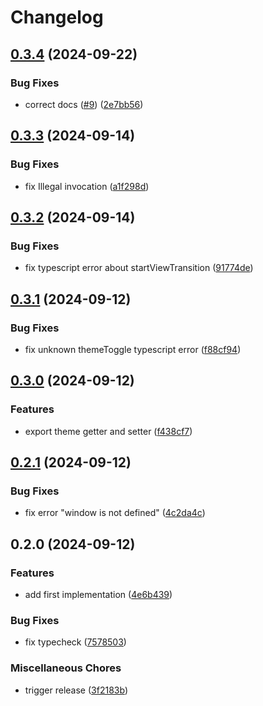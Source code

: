 # Changelog

## [0.3.4](https://github.com/ocavue/astro-theme-toggle/compare/v0.3.3...v0.3.4) (2024-09-22)


### Bug Fixes

* correct docs ([#9](https://github.com/ocavue/astro-theme-toggle/issues/9)) ([2e7bb56](https://github.com/ocavue/astro-theme-toggle/commit/2e7bb56e4ecf13d7704d61c2d2e944aa6f127f08))

## [0.3.3](https://github.com/ocavue/astro-theme-toggle/compare/v0.3.2...v0.3.3) (2024-09-14)


### Bug Fixes

* fix Illegal invocation ([a1f298d](https://github.com/ocavue/astro-theme-toggle/commit/a1f298d431f9106182adf1bf1a3220f4fbea39b2))

## [0.3.2](https://github.com/ocavue/astro-theme-toggle/compare/v0.3.1...v0.3.2) (2024-09-14)


### Bug Fixes

* fix typescript error about startViewTransition ([91774de](https://github.com/ocavue/astro-theme-toggle/commit/91774def1d4a6d08ecf22c423af8edcf3448ff7d))

## [0.3.1](https://github.com/ocavue/astro-theme-toggle/compare/v0.3.0...v0.3.1) (2024-09-12)


### Bug Fixes

* fix unknown themeToggle typescript error ([f88cf94](https://github.com/ocavue/astro-theme-toggle/commit/f88cf94164baef144bbc1505177e10107ebf98b8))

## [0.3.0](https://github.com/ocavue/astro-theme-toggle/compare/v0.2.1...v0.3.0) (2024-09-12)


### Features

* export theme getter and setter ([f438cf7](https://github.com/ocavue/astro-theme-toggle/commit/f438cf751b59414903932694a87620f56c305d4c))

## [0.2.1](https://github.com/ocavue/astro-theme-toggle/compare/v0.2.0...v0.2.1) (2024-09-12)


### Bug Fixes

* fix error "window is not defined" ([4c2da4c](https://github.com/ocavue/astro-theme-toggle/commit/4c2da4c19d64c25f4c1409d1a7ad24cf9570e3bb))

## 0.2.0 (2024-09-12)


### Features

* add first implementation ([4e6b439](https://github.com/ocavue/astro-theme-toggle/commit/4e6b439caa8c5031e0d51029bdec9143a25d2b4b))


### Bug Fixes

* fix typecheck ([7578503](https://github.com/ocavue/astro-theme-toggle/commit/7578503404d4021b0da989d1bd36350a9f6f97b7))


### Miscellaneous Chores

* trigger release ([3f2183b](https://github.com/ocavue/astro-theme-toggle/commit/3f2183babdbd59a139da7b00a2f0680043a6cabe))

